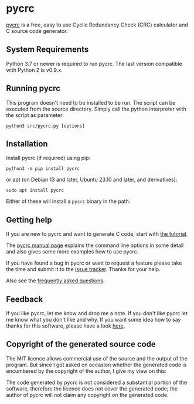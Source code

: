 pycrc
=====

[pycrc](https://pycrc.org) is a free, easy to use Cyclic Redundancy Check (CRC)
calculator and C source code generator.


System Requirements
-------------------

Python 3.7 or newer is required to run pycrc.
The last version compatible with Python 2 is v0.9.x.

Running pycrc
-------------

This program doesn't need to be installed to be run. The script can be
executed from the source directory.
Simply call the python interpreter with the script as parameter:

    python3 src/pycrc.py [options]

Installation
------------

Install pycrc (if required) using pip:

    python3 -m pip install pycrc

or apt (on Debian 13 and later, Ubuntu 23.10 and later, and
derivatives):

    sudo apt install pycrc

Either of these will install a `pycrc` binary in the path.


Getting help
------------

If you are new to pycrc and want to generate C code, start with
[the tutorial](https://pycrc.org/tutorial.html).

The [pycrc manual page](https://pycrc.org/pycrc.html) explains the command line
options in some detail and also gives some more examples how to use pycrc.

If you have found a bug in pycrc or want to request a feature please take the
time and submit it to the
[issue tracker](https://github.com/tpircher/pycrc/issues).
Thanks for your help.

Also see the [frequently asked questions](https://pycrc.org/faq.html).


Feedback
--------

If you like pycrc, let me know and drop me a note. If you don't like pycrc let
me know what you don't like and why.
If you want some idea how to say thanks for this software, please have a look
[here](https://www.tty1.net/say-thanks_en.html).


Copyright of the generated source code
--------------------------------------

The MIT licence allows commercial use of the source and the output of the
program. But since I got asked on occasion whether the generated code is
encumbered by the copyright of the author, I give my view on this:

The code generated by pycrc is not considered a substantial portion of the
software, therefore the licence does not cover the generated code; the
author of pycrc will not claim any copyright on the generated code.
